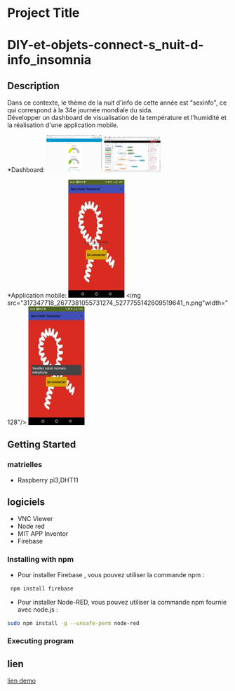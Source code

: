 
# Project Title
# DIY-et-objets-connect-s_nuit-d-info_insomnia

## Description

Dans ce contexte, le thème de la nuit d'info de cette année est "sexinfo", ce qui correspond à la 34e journée mondiale du sida.  
Développer un dashboard de visualisation de la température et l'humidité et la réalisation d'une application mobile.

*Dashboard:
<img src="317625157_3208750456052786_8295408481447596904_n.png" width="128"/>
<img src="317783004_556200823005207_9105614281716013518_n.png" width="128"/>

*Application mobile:
<img src="317145355_1453994595126027_5315369434754550017_n.jpg" width="128"/>
<img src="317347718_2677381055731274_5277755142609519641_n.png"width="128"/>
<img src="317117739_682997306718387_7312697147177512656_n.jpg" width="128"/>



## Getting Started

### matrielles

* Raspberry pi3,DHT11
## logiciels 
* VNC Viewer
* Node red 
* MIT APP Inventor
* Firebase
### Installing with npm
*  Pour installer Firebase , vous pouvez utiliser la commande npm :
```bash
 npm install firebase 
```

* Pour installer Node-RED, vous pouvez utiliser la commande npm fournie avec node.js :
 ```bash
 sudo npm install -g --unsafe-perm node-red
```



### Executing program

## lien
[lien demo](https://drive.google.com/file/d/1R9wmaOYGYse5X32Aa-_QYlkWhe9nNSbj/view?usp=sharing)






